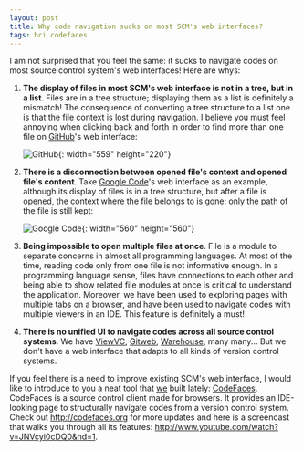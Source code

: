 ```yaml
---
layout: post
title: Why code navigation sucks on most SCM's web interfaces?
tags: hci codefaces
---
```


I am not surprised that you feel the same: it sucks to navigate codes on most source control system's web interfaces! Here are whys:

1. **The display of files in most SCM's web interface is not in a tree, but in a list**. Files are in a tree structure; displaying them as a list is definitely a mismatch! The consequence of converting a tree structure to a list one is that the file context is lost during navigation. I believe you must feel annoying when clicking back and forth in order to find more than one file on [GitHub][1]'s web interface: 

	![GitHub](http://idisk.me.com/jingweno/Public/Pictures/Skitch/github-20110213-233508.jpg){: width="559" height="220"}

2. **There is a disconnection between opened file's context and opened file's content**. Take <a href="http://code.google.com/" target="_blank">Google Code</a>'s web interface as an example, although its display of files is in a tree structure, but after a file is opened, the context where the file belongs to is gone: only the path of the file is still kept:

	![Google Code](http://idisk.me.com/jingweno/Public/Pictures/Skitch/google_code-20110213-233548.jpg){: width="560" height="560"}
	
3. **Being impossible to open multiple files at once**. File is a module to separate concerns in almost all programming languages. At most of the time, reading code only from one file is not informative enough. In a programming language sense, files have connections to each other and being able to show related file modules at once is critical to understand the application. Moreover, we have been used to exploring pages with multiple tabs on a browser, and have been used to navigate codes with multiple viewers in an IDE. This feature is definitely a must!

4. **There is no unified UI to navigate codes across all source control systems**. We have [ViewVC][2], [Gitweb][3], [Warehouse][4], many many... But we don't have a web interface that adapts to all kinds of version control systems.

If you feel there is a need to improve existing SCM's web interface, I would like to introduce to you a neat tool that [we][5] built lately: [CodeFaces][6].  CodeFaces is a source control client made for browsers. It provides an IDE-looking page to structurally navigate codes from a version control system. 
Check out <http://codefaces.org> for more updates and here is a screencast that walks you through all its features: <http://www.youtube.com/watch?v=JNVcyi0cDQ0&hd=1>.

[1]: http://github.com/
[2]: http://www.viewvc.org/
[3]: https://git.wiki.kernel.org/index.php/Gitweb
[4]: http://www.warehouseapp.com/
[5]: http://codefaces.com/about/
[6]: http://codefaces.org